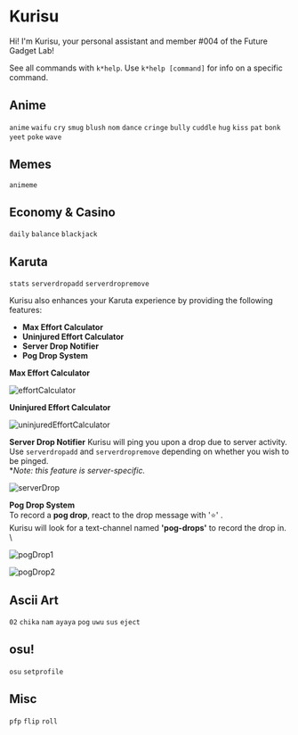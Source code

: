 # Kurisu

Hi! I'm Kurisu, your personal assistant and member #004 of the Future Gadget Lab! 

See all commands with `k*help`.
Use `k*help [command]` for info on a specific command.

## Anime

`anime` `waifu` `cry` `smug` `blush` `nom` `dance` `cringe` `bully` `cuddle` `hug` `kiss` `pat` `bonk` `yeet` `poke` `wave`  

## Memes

`animeme`

## Economy & Casino

`daily` `balance` `blackjack`

## Karuta
`stats` `serverdropadd` `serverdropremove`

Kurisu also enhances your Karuta experience by providing the following features:
* **Max Effort Calculator**
* **Uninjured Effort Calculator**
* **Server Drop Notifier**
* **Pog Drop System**

**Max Effort Calculator**

![effortCalculator](https://i.imgur.com/6Up9Ah1.png)

**Uninjured Effort Calculator**

![uninjuredEffortCalculator](https://i.imgur.com/3PUkqF9.png)

**Server Drop Notifier**
Kurisu will ping you upon a drop due to server activity. \
Use `serverdropadd` and `serverdropremove` depending on whether you wish to be pinged. \
**Note: this feature is server-specific.*

![serverDrop](https://i.imgur.com/wwoTKf4.png)

**Pog Drop System** \
To record a **pog drop**, react to the drop message with '⭐' . \
Kurisu will look for a text-channel named **'pog-drops'** to record the drop in. \

![pogDrop1](https://i.imgur.com/Jk5j3O8.png)

![pogDrop2](https://i.imgur.com/rL4ZXwq.png)

## Ascii Art

`02` `chika` `nam` `ayaya` `pog` `uwu` `sus` `eject` 

## osu!

`osu` `setprofile`

## Misc

`pfp` `flip` `roll`
